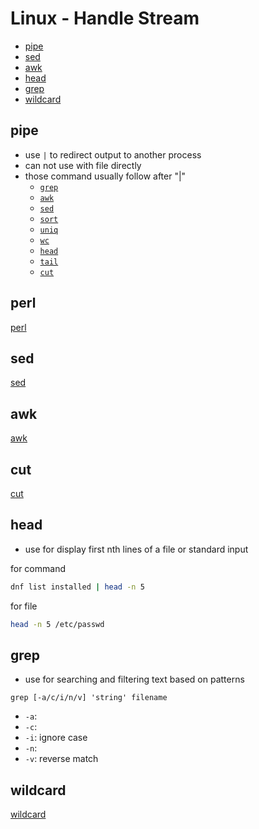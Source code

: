 # Linux - Handle Stream

* [pipe](#pipe)
* [sed](#sed)
* [awk](#awk)
* [head](#head)
* [grep](#grep)
* [wildcard](#wildcard)

## pipe

- use `|` to redirect output to another process
- can not use with file directly
- those command usually follow after "|"
  - [`grep`]()
  - [`awk`]()
  - [`sed`]()
  - [`sort`]()
  - [`uniq`]()
  - [`wc`]()
  - [`head`]()
  - [`tail`]()
  - [`cut`]()

## perl

[perl](linux-perl.md)

## sed

[sed](linux-sed.md)

## awk

[awk](linux-awk.md)

## cut

[cut](linux-cut.md)




## head

- use for display first nth lines of a file or standard input

for command

```sh
dnf list installed | head -n 5
```

for file

```sh
head -n 5 /etc/passwd
```

## grep

- use for searching and filtering text based on patterns

`grep [-a/c/i/n/v] 'string' filename`

- `-a`:
- `-c`:
- `-i`: ignore case
- `-n`:
- `-v`: reverse match

## wildcard

[wildcard](linux-wildcard.md)
